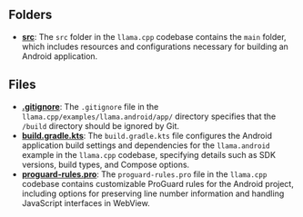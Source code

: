 ## Folders
- **[src](app/src.driver.md)**: The `src` folder in the `llama.cpp` codebase contains the `main` folder, which includes resources and configurations necessary for building an Android application.

## Files
- **[.gitignore](app/.gitignore.driver.md)**: The `.gitignore` file in the `llama.cpp/examples/llama.android/app/` directory specifies that the `/build` directory should be ignored by Git.
- **[build.gradle.kts](app/build.gradle.kts.driver.md)**: The `build.gradle.kts` file configures the Android application build settings and dependencies for the `llama.android` example in the `llama.cpp` codebase, specifying details such as SDK versions, build types, and Compose options.
- **[proguard-rules.pro](app/proguard-rules.pro.driver.md)**: The `proguard-rules.pro` file in the `llama.cpp` codebase contains customizable ProGuard rules for the Android project, including options for preserving line number information and handling JavaScript interfaces in WebView.
